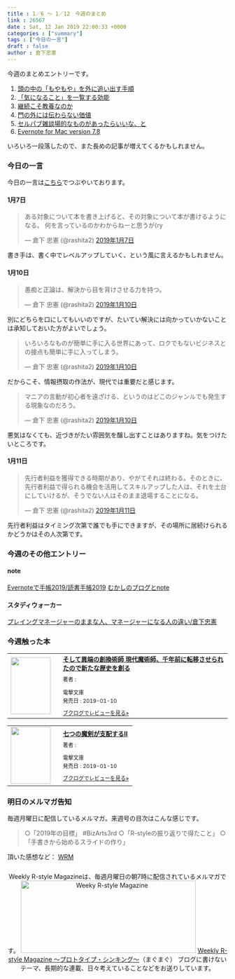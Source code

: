 ```yaml
---
title : 1／6 〜 1／12　今週のまとめ
link : 26567
date : Sat, 12 Jan 2019 22:00:33 +0000
categories : ["summary"]
tags : ["今日の一言"]
draft : false
author : 倉下忠憲
---
```


今週のまとめエントリーです。
 
<ol>
<li><a href="https://rashita.net/blog/?p=26520">頭の中の「もやもや」を外に追い出す手順</a></li>
<li><a href="https://rashita.net/blog/?p=26531">「気になること」を一覧する効能</a></li>
<li><a href="https://rashita.net/blog/?p=26539">継続こそ教養なのか</a></li>
<li><a href="https://rashita.net/blog/?p=26546">門の外には伝わらない価値</a></li>
<li><a href="https://rashita.net/blog/?p=26550">セルパブ雑談場的なものがあったらいいな、と</a></li>
<li><a href="https://rashita.net/blog/?p=26557">Evernote for Mac version 7.8</a></li>
</ol>

いろいろ一段落したので、また長めの記事が増えてくるかもしれません。

<h3>今日の一言</h3>

今日の一言は<a href="http://twitter.com/rashita2 ">こちら</a>でつぶやいております。

<h4>1月7日</h4>

<blockquote class="twitter-tweet" data-lang="ja"><p lang="ja" dir="ltr">ある対象について本を書き上げると、その対象について本が書けるようになる。 何を言っているのかわからねーと思うが(ry</p>&mdash; 倉下 忠憲 (@rashita2) <a href="https://twitter.com/rashita2/status/1082229571766763526?ref_src=twsrc%5Etfw">2019年1月7日</a></blockquote>
<script async src="https://platform.twitter.com/widgets.js" charset="utf-8"></script>

書き手は、書く中でレベルアップしていく、という風に言えるかもしれません。

<h4>1月10日</h4>

<blockquote class="twitter-tweet" data-lang="ja"><p lang="ja" dir="ltr">愚痴と正論は、解決から目を背けさせる力を持つ。</p>&mdash; 倉下 忠憲 (@rashita2) <a href="https://twitter.com/rashita2/status/1083200060047802369?ref_src=twsrc%5Etfw">2019年1月10日</a></blockquote>
<script async src="https://platform.twitter.com/widgets.js" charset="utf-8"></script>

別にどちらを口にしてもいいのですが、たいてい解決には向かっていかないことは承知しておいた方がよいでしょう。

<blockquote class="twitter-tweet" data-lang="ja"><p lang="ja" dir="ltr">いろいろなものが簡単に手に入る世界にあって、ロクでもないビジネスとの接点も簡単に手に入ってしまう。</p>&mdash; 倉下 忠憲 (@rashita2) <a href="https://twitter.com/rashita2/status/1083230162047492097?ref_src=twsrc%5Etfw">2019年1月10日</a></blockquote>
<script async src="https://platform.twitter.com/widgets.js" charset="utf-8"></script>

だからこそ、情報摂取の作法が、現代では重要だと感じます。

<blockquote class="twitter-tweet" data-lang="ja"><p lang="ja" dir="ltr">マニアの言動が初心者を遠ざける、というのはどこのジャンルでも発生する現象なのだろう。</p>&mdash; 倉下 忠憲 (@rashita2) <a href="https://twitter.com/rashita2/status/1083328236686176257?ref_src=twsrc%5Etfw">2019年1月10日</a></blockquote>
<script async src="https://platform.twitter.com/widgets.js" charset="utf-8"></script>

悪気はなくても、近づきがたい雰囲気を醸し出すことはありますね。気をつけたいところです。

<h4>1月11日</h4>

<blockquote class="twitter-tweet" data-lang="ja"><p lang="ja" dir="ltr">先行者利益を獲得できる時期があり、やがてそれは終わる。そのときに、先行者利益で得られる機会を活用してスキルアップした人は、それを土台にしていけるが、そうでない人はそのまま退場することになる。</p>&mdash; 倉下 忠憲 (@rashita2) <a href="https://twitter.com/rashita2/status/1083652078126284800?ref_src=twsrc%5Etfw">2019年1月11日</a></blockquote>
<script async src="https://platform.twitter.com/widgets.js" charset="utf-8"></script>

先行者利益はタイミング次第で誰でも手にできますが、その場所に居続けられるかどうかはその人次第です。

<h3>今週のその他エントリー</h3>

<H4>note</H4>

<a href="https://note.mu/rashita/n/n581d64eef787">Evernoteで手帳2019/読書手帳2019</a>
<a href="https://note.mu/rashita/n/n367c9f7268b4">むかしのブログとnote</a>

<H4>スタディウォーカー</H4>

<a href="https://studywalker.jp/skillup/article/172134/">プレイングマネージャーのままな人、マネージャーになる人の違い/倉下忠憲</a>

<H3>今週触った本</H3>

<div class="booklog_html"><table><tr><td class="booklog_html_image"><a href="http://ck.jp.ap.valuecommerce.com/servlet/referral?sid=2624063&pid=881626690&vc_url=https%3A%2F%2Fbookwalker.jp%2Fde6967c8a4-4cbb-4907-be08-c981a6734dff%2F" target="_blank"><img src="https://c.bookwalker.jp/thumbnailImage_3221376.jpg" width="91" height="130" style="border:0;border-radius:0;" /></a></td><td class="booklog_html_info" style="padding-left:20px;"><div class="booklog_html_title" style="margin-bottom:10px;font-size:14px;font-weight:bold;"><a href="http://ck.jp.ap.valuecommerce.com/servlet/referral?sid=2624063&pid=881626690&vc_url=https%3A%2F%2Fbookwalker.jp%2Fde6967c8a4-4cbb-4907-be08-c981a6734dff%2F" target="_blank">そして異端の創換術師  現代魔術師、千年前に転移させられたので新たな歴史を創る</a></div><div style="margin-bottom:10px;"><div class="booklog_html_author" style="margin-bottom:15px;font-size:12px;;line-height:1.2em">著者 : </div><div class="booklog_html_manufacturer" style="margin-bottom:5px;font-size:12px;;line-height:1.2em">電撃文庫</div><div class="booklog_html_release" style="font-size:12px;;line-height:1.2em">発売日 : 2019-01-10</div></div><div class="booklog_html_link_amazon"><a href="https://booklog.jp/item/17/4790712be6471b89" style="font-size:12px;" target="_blank">ブクログでレビューを見る»</a></div></td></tr></table></div>

<div class="booklog_html"><table><tr><td class="booklog_html_image"><a href="http://ck.jp.ap.valuecommerce.com/servlet/referral?sid=2624063&pid=881626690&vc_url=https%3A%2F%2Fbookwalker.jp%2Fded6db0c36-be59-4dda-9e0a-5a958208a098%2F" target="_blank"><img src="https://c.bookwalker.jp/thumbnailImage_3221374.jpg" width="91" height="130" style="border:0;border-radius:0;" /></a></td><td class="booklog_html_info" style="padding-left:20px;"><div class="booklog_html_title" style="margin-bottom:10px;font-size:14px;font-weight:bold;"><a href="http://ck.jp.ap.valuecommerce.com/servlet/referral?sid=2624063&pid=881626690&vc_url=https%3A%2F%2Fbookwalker.jp%2Fded6db0c36-be59-4dda-9e0a-5a958208a098%2F" target="_blank">七つの魔剣が支配するII</a></div><div style="margin-bottom:10px;"><div class="booklog_html_author" style="margin-bottom:15px;font-size:12px;;line-height:1.2em">著者 : </div><div class="booklog_html_manufacturer" style="margin-bottom:5px;font-size:12px;;line-height:1.2em">電撃文庫</div><div class="booklog_html_release" style="font-size:12px;;line-height:1.2em">発売日 : 2019-01-10</div></div><div class="booklog_html_link_amazon"><a href="https://booklog.jp/item/17/0109764797955d47" style="font-size:12px;" target="_blank">ブクログでレビューを見る»</a></div></td></tr></table></div>

<h3>明日のメルマガ告知</h3>
毎週月曜日に配信しているメルマガ。来週号の目次はこんな感じです。
<blockquote>
○「2019年の目標」 #BizArts3rd
○「R-styleの振り返りで得たこと」
○「手書きから始めるスライドの作り」
</blockquote>

頂いた感想など：
<a class="twitter-timeline"  href="https://twitter.com/rashita2/timelines/427262290753097729"  data-widget-id="427265271171010561">WRM</a>
    <script>!function(d,s,id){var js,fjs=d.getElementsByTagName(s)[0],p=/^http:/.test(d.location)?'http':'https';if(!d.getElementById(id)){js=d.createElement(s);js.id=id;js.src=p+"://platform.twitter.com/widgets.js";fjs.parentNode.insertBefore(js,fjs);}}(document,"script","twitter-wjs");</script>

<div style="text-align:center;margin-top:25px;">
Weekly R-style Magazineは、毎週月曜日の朝7時に配信されているメルマガです。
<a href="http://www.mag2.com/m/0001185133.html" target="_blank"><img src="https://rashita.net/blog/wp-content/uploads/2010/09/mmbanner.jpg" alt="Weeky R-style Magazine" width="400" height="165" class="alignnone size-full wp-image-12201" /></a>
<a href="http://www.mag2.com/m/0001185133.html" target="_blank">Weekly R-style Magazine ～プロトタイプ・シンキング～</a>（まぐまぐ）
ブログに書けないテーマ、長期的な連載、日々考えていることなどをお送りしています。
</div> 
